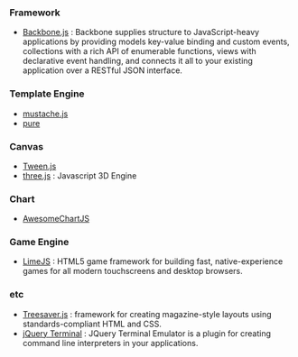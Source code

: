 ### Framework
- [Backbone.js](https://github.com/documentcloud/backbone) : Backbone supplies structure to JavaScript-heavy applications by providing models key-value binding and custom events, collections with a rich API of enumerable functions, views with declarative event handling, and connects it all to your existing application over a RESTful JSON interface.

### Template Engine
- [mustache.js](https://github.com/janl/mustache.js)
- [pure](http://beebole.com/pure/)

### Canvas
- [Tween.js](https://github.com/sole/tween.js)
- [three.js](https://github.com/mrdoob/three.js) : Javascript 3D Engine

### Chart
- [AwesomeChartJS](http://cyberpython.github.com/AwesomeChartJS/)

### Game Engine
- [LimeJS](http://www.limejs.com/) : HTML5 game framework for building fast, native-experience games for all modern touchscreens and desktop browsers.

### etc
- [Treesaver.js](http://treesaverjs.com/) : framework for creating magazine-style layouts using standards-compliant HTML and CSS.
- [jQuery Terminal](http://terminal.jcubic.pl/) : JQuery Terminal Emulator is a plugin for creating command line interpreters in your applications.